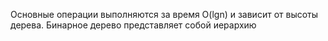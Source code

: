 Основные операции выполняются за время O(lgn) и зависит от высоты дерева.
Бинарное дерево представляет собой иерархию 
